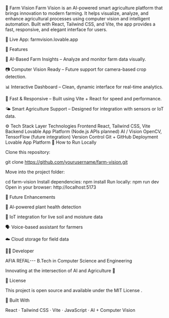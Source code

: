 🌾 Farm Vision
Farm Vision is an AI-powered smart agriculture platform that brings innovation to modern farming.
It helps visualize, analyze, and enhance agricultural processes using computer vision and intelligent automation.
Built with React, Tailwind CSS, and Vite, the app provides a fast, responsive, and elegant interface for users.

🔗 Live App: farmvision.lovable.app

🚀 Features

🌱 AI-Based Farm Insights – Analyze and monitor farm data visually.

📷 Computer Vision Ready – Future support for camera-based crop detection.

📊 Interactive Dashboard – Clean, dynamic interface for real-time analytics.

💨 Fast & Responsive – Built using Vite + React for speed and performance.

🌤️ Smart Agriculture Support – Designed for integration with sensors or IoT data.

⚙️ Tech Stack
Layer	Technologies
Frontend	React, Tailwind CSS, Vite
Backend	Lovable App Platform (Node.js APIs planned)
AI / Vision	OpenCV, TensorFlow (future integration)
Version Control	Git + GitHub
Deployment	Lovable App Platform
🧩 How to Run Locally

Clone this repository:

git clone https://github.com/yourusername/farm-vision.git


Move into the project folder:

cd farm-vision
Install dependencies:
npm install
Run locally:
npm run dev
Open in your browser:
http://localhost:5173

🔮 Future Enhancements

🤖 AI-powered plant health detection

📡 IoT integration for live soil and moisture data

🗣️ Voice-based assistant for farmers

☁️ Cloud storage for field data

👩‍💻 Developer

AFIA REFAL---
B.Tech in Computer Science and Engineering

Innovating at the intersection of AI and Agriculture 🌿

📜 License

This project is open source and available under the MIT License
.

💙 Built With

React · Tailwind CSS · Vite · JavaScript · AI + Computer Vision

